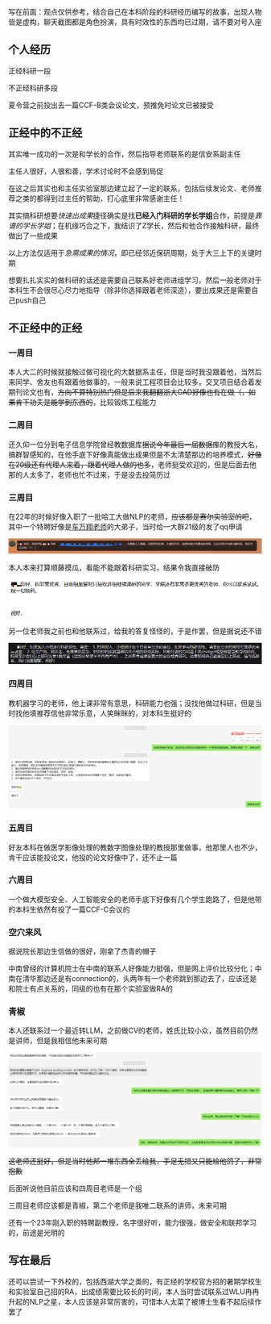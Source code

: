 ﻿写在前面：观点仅供参考，结合自己在本科阶段的科研经历编写的故事，出现人物皆是虚构，聊天截图都是角色扮演，具有时效性的东西均已过期，请不要对号入座

## 个人经历

正经科研一段

不正经科研多段

夏令营之前投出去一篇CCF-B类会议论文，预推免时论文已被接受

## 正经中的不正经

其实唯一成功的一次是和学长的合作，然后指导老师联系的是信安系副主任

主任人很好，人很和善，学术讨论时不会感到局促

在这之后其实也和主任实验室那边建立起了一定的联系，包括后续发论文、老师推荐之类的都得到过主任的帮助，打心底里非常感谢主任！

其实搞科研想要*快速出成果*捷径确实是找**已经入门科研的学长学姐**合作，前提是*靠谱的学长学姐*；在机缘巧合之下，我结识了Z学长，然后和他合作接触科研，最终做出了一些成果

以上方法仅适用于*急需成果的情况*，即已经邻近保研周期，处于大三上下的关键时期

想要扎扎实实的做科研的话还是需要自己联系好老师进组学习，然后一般老师对于本科生不会很尽心尽力地指导（除非你选择跟着老师深造），要出成果还是需要自己push自己

## 不正经中的正经

### 一周目

本人大二的时候就接触过做可视化的大数据系主任，但是当时我没跟着他，当然后来同学、舍友也有跟着他做事的，一般来说工程项目会比较多，交叉项目结合着发期刊论文也有，~~方向不算特别热门但是后来我翻翻浙大CAD好像也有在做（，如果肯下功夫是能学到东西的~~，比较锻炼工程能力

### 二周目

还久仰一位分到电子信息学院曾经教数据库~~据说今年最后一届数据库~~的教授大名，搞群智感知的，在他手底下好像真能做出成果但是不太清楚那边的培养模式，~~好像在20级还有代理人来着，跟着代理人做的也多~~，老师挺受欢迎的，但是后面去他那的人太多了，老师也忙不过来，于是没去投简历过

### 三周目

在22年的时候好像入职了一批哈工大做NLP的老师，~~应该都是赛尔实验室的吧~~，其中一个特聘好像是[车万翔老师](https://baike.baidu.com/item/%E8%BD%A6%E4%B8%87%E7%BF%94/19314082)的大弟子，当时给一大群21级的发了qq申请

![1729184779843](image/aboutResearch/1729184779843.png)

本人本来打算顺藤摸瓜，看能不能跟着科研实习，结果令我直接破防

![1729184941959](image/aboutResearch/1729184941959.png)

另一位老师我之前也和他联系过，给我的答复怪怪的，于是作罢，但是据说还不错

![1729185040242](image/aboutResearch/1729185040242.png)

### 四周目

教机器学习的老师，他上课非常有意思，科研能力也强；没找他做过科研，但是当时找他填推荐信他非常乐意，人笑眯眯的，对本科生挺好的

![1729185474823](image/aboutResearch/1729185474823.png)

### 五周目

好友本科在做医学影像处理的教数字图像处理的教授那里做事，他那里人也不少，肯干应该能投论文，他投的论文好像中了，还不止一篇

### 六周目

一个做大模型安全、人工智能安全的老师手底下好像有几个学生跑路了，但是他带的本科生依然有投了一篇CCF-C会议的

### 空穴来风

据说院长那边生信做的很好，刚拿了杰青的帽子

中南曾经的计算机院士在中南的联系人好像能力挺强，但是网上评价比较分化；中南在清华那边还是有connection的，头两年有一个老师跳到那边去了，应该还是和院士有点关系的，同级的也有在那个实验室做RA的

### 青椒

本人还联系过一个最近转LLM，之前做CV的老师，姓氏比较小众，虽然目前仍然是讲师，但是我相信他未来可期

![1729185309737](image/aboutResearch/1729185309737.png)

~~这老师还挺好，但是当时他邦一堆东西全丢给我，手足无措又只能给他鸽了，非常抱歉~~

后面听说他目前应该和四周目老师是一个组

三周目老师应该都是青椒，第二个老师是我唯二联系的讲师，未来可期

还有一个23年刚入职的特聘副教授，名字很好听，能力很强，做安全和联邦学习的，前途是光明的

## 写在最后

还可以尝试一下外校的，包括西湖大学之类的，有正经的学校官方招的暑期学校生和实验室自己招的RA，出成绩需要比较长的时间，本人当时尝试联系过WLU冉冉升起的NLP之星，本人应该是非常厉害的，可惜本人太菜了被博士生看不起后续作罢了
